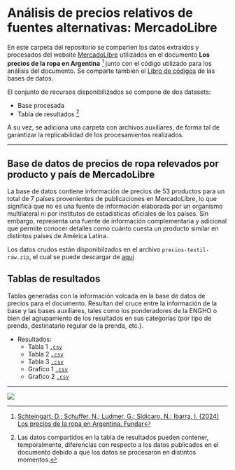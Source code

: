 # Análisis de precios relativos de fuentes alternativas: MercadoLibre


En este carpeta del repositorio se comparten los datos extraídos y procesados del website [MercadoLibre](https://mercadolibre.com/) utilizados en el documento **Los precios de la ropa en Argentina** [^1] junto con el código utilizado para los análisis del documento. Se comparte también el [Libro de códigos](libro_de_codigos.pdf) de las bases de datos. 

El conjunto de recursos disponibilizados se compone de dos datasets: 

* Base procesada 
* Tabla de resultados [^2]

A su vez, se adiciona una carpeta con archivos auxiliares, de forma tal de garantizar la replicabilidad de los procesamientos realizados. 

[^1]: [Schteingart, D.; Schuffer, N.; Ludmer, G.; Sidicaro, N.; Ibarra, I. (2024) Los precios de la ropa en Argentina. Fundar](https://fund.ar/publicacion/los-precios-de-la-ropa-en-la-argentina/)


[^2]: Las datos compartidos en la tabla de resultados pueden contener, temporalmente, diferencias con respecto a los datos publicados en el documento debido a que los datos se procesaron en distintos momentos.  

---

## Base de datos de precios de ropa relevados por producto y país de MercadoLibre


La base de datos contiene información de precios de 53 productos para un total de 7 países provenientes de publicaciones en MercadoLibre, lo que significa que no es una fuente de información elaborada por un organismo multilateral ni por institutos de estadísticas oficiales de los países. Sin embargo, representa una fuente de información complementaria y adicional que permite conocer detalles como cuánto cuesta un producto similar en distintos países de América Latina.

Los datos crudos están disponibilzados en el archivo `precios-textil-raw.zip`, el cual se puede descargar de [aquí](https://github.com/datos-Fundar/precios-textil/releases/tag/data)
  

## Tablas de resultados

Tablas generadas con la información volcada en la base de datos de precios para el documento. Resultan del cruce entre la información de la base y las bases auxiliares, tales como los ponderadores de la ENGHO o bien del agrupamiento de los resultados en sus categorías (por tipo de prenda, destinatario regular de la prenda, etc.).   

- Resultados: 
  - Tabla 1 [`.csv`](https://github.com/datos-Fundar/precios-textil/blob/main/meli/output/tabla%201%20-%20mediana%20por%20pais.csv)
  - Tabla 2 [`.csv`](https://github.com/datos-Fundar/precios-textil/blob/main/meli/output/tabla%202%20-%20mediana%20vs%20promedio%20latam.csv)
  - Tabla 3 [`.csv`](https://github.com/datos-Fundar/precios-textil/blob/main/meli/output/tabla%203%20-%20mediana%20vs%20promedio%20latam%20por%20categoria.csv)
  - Grafico 1 [`.csv`](https://github.com/datos-Fundar/precios-textil/blob/main/meli/output/Grafico%201%20-%20precio%20canasta%20ropa%20vs%20latam.csv)
  - Grafico 2 [`.csv`](https://github.com/datos-Fundar/precios-textil/blob/main/meli/output/Grafico%202%20-%20relacion%20percentil%2090%20y%2010.csv)
    

---

<a href="https://fund.ar">
  <picture>
    <source media="(prefers-color-scheme: dark)" srcset="https://github.com/datos-Fundar/fundartools/assets/86327859/6ef27bf9-141f-4537-9d78-e16b80196959">
    <source media="(prefers-color-scheme: light)" srcset="https://github.com/datos-Fundar/fundartools/assets/86327859/aa8e7c72-4fad-403a-a8b9-739724b4c533">
    <img src="fund.ar"></img>
  </picture>
</a>
